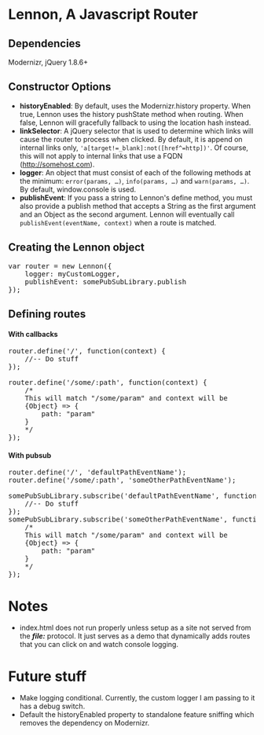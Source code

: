 # Lennon, A Javascript Router

## Dependencies
Modernizr, jQuery 1.8.6+

## Constructor Options
- **historyEnabled**: By default, uses the Modernizr.history property.  When true, Lennon uses the history pushState method when routing.  When false, Lennon will gracefully fallback to using the location hash instead.
- **linkSelector**: A jQuery selector that is used to determine which links will cause the router to process when clicked.  By default, it is append on internal links only, `'a[target!=_blank]:not([href^=http])'`.  Of course, this will not apply to internal links that use a FQDN (http://somehost.com).
- **logger**: An object that must consist of each of the following methods at the minimum: `error(params, …)`, `info(params, …)` and `warn(params, …)`.  By default, window.console is used.
- **publishEvent**: If you pass a string to Lennon's define method, you must also provide a publish method that accepts a String as the first argument and an Object as the second argument.  Lennon will eventually call `publishEvent(eventName, context)` when a route is matched.

## Creating the Lennon object
<pre>
var router = new Lennon({
    logger: myCustomLogger,
    publishEvent: somePubSubLibrary.publish
});
</pre>

## Defining routes
#### With callbacks
<pre>
router.define('/', function(context) {
    //-- Do stuff
});

router.define('/some/:path', function(context) {
    /*
    This will match "/some/param" and context will be
    {Object} => {
        path: "param"
    }
    */
});
</pre>

#### With pubsub
<pre>
router.define('/', 'defaultPathEventName');
router.define('/some/:path', 'someOtherPathEventName');

somePubSubLibrary.subscribe('defaultPathEventName', function(context) {
    //-- Do stuff
});
somePubSubLibrary.subscribe('someOtherPathEventName', function(context) {
    /*
    This will match "/some/param" and context will be
    {Object} => {
        path: "param"
    }
    */
});
</pre>

# Notes
- index.html does not run properly unless setup as a site not served from the ***file:*** protocol.  It just serves as a demo that dynamically adds routes that you can click on and watch console logging.

# Future stuff
- Make logging conditional.  Currently, the custom logger I am passing to it has a debug switch.
- Default the historyEnabled property to standalone feature sniffing which removes the dependency on Modernizr.